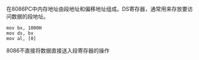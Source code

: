 在8086PC中内存地址由段地址和偏移地址组成。DS寄存器，通常用来存放要访问数据的段地址。

```
mov bx, 1000H
mov ds, bx
mov al, [0]
```

8086不直接将数据直接送入段寄存器的操作





